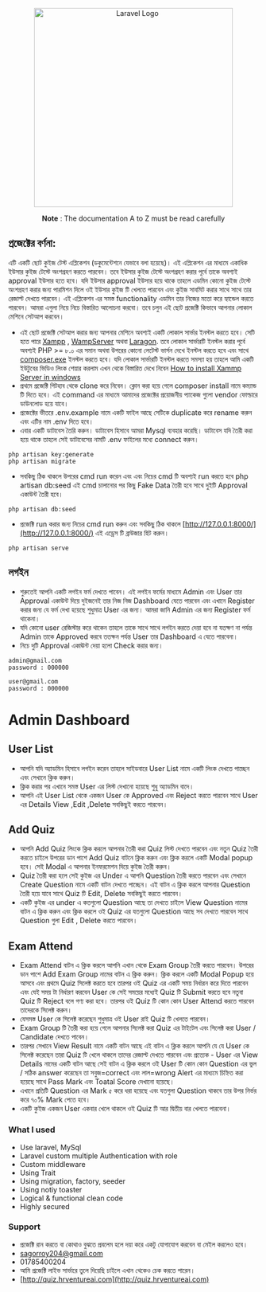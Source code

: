 <p align="center"><a href="https://analyzen.com" target="_blank"><img src="https://www.mssplatform.com/assets/img/partner/analyzen-logo.png" width="400" alt="Laravel Logo"></a></p>

<p align="center"><b>Note</b> : The documentation A to Z must be read carefully</p>

## প্রজেক্টের বর্ণনা:

এটি একটি ছোট কুইজ টেস্ট এপ্লিকেশন (ডকুমেন্টেশনে যেভাবে বলা হয়েছে)। এই এপ্লিকেশন এর মাধ্যমে একাধিক ইউসার কুইজ টেস্টে অংশগ্রহণ করতে পারবেন। তবে ইউসার কুইজ টেস্টে অংশগ্রহণ করার পূর্বে তাকে অবশ্যই approval ইউসার হতে হবে। যদি ইউসার approval ইউসার হয়ে থাকে তাহলে এডমিন কোনো কুইজ টেস্টে অংশগ্রহণ করার জন্য পারমিশন দিলে ওই ইউসার কুইজ টি খেলতে পারবেন এবং কুইজ সাবমিট করার সাথে সাথে তার রেজাল্ট দেখতে পারবেন। এই এপ্লিকেশন এর সমস্ত functionality এডমিন তার নিজের মতো করে হ্যান্ডেল করতে পারবেন।  আমরা এগুলা নিয়ে নিচে বিস্তারিত আলোচনা করবো। তবে চলুন এই ছোট প্রজেক্টি কিভাবে আপনার লোকাল মেশিনে সেটআপ করবেন। 

- এই ছোট প্রজেক্টি সেটআপ করার জন্য আপনার মেশিনে অবশ্যই একটি লোকাল সার্ভার ইনস্টল করতে হবে। সেটি হতে পারে [Xampp](https://www.apachefriends.org/) , [WampServer](https://www.wampserver.com/en/download-wampserver-64bits/) অথবা [Laragon](https://laragon.org/). তবে লোকাল সার্ভারটি ইনস্টল করার পূর্বে অবশ্যই PHP >= ৮.০ এর সমান অথবা উপরের কোনো লেটেস্ট ভার্সন দেখে ইনস্টল করতে হবে এবং সাথে [composer.exe](https://getcomposer.org/download/) ইনস্টল করতে হবে। যদি লোকাল সার্ভারটি ইনস্টল করতে সমস্যা হয় তাহলে আমি একটি ইউটুবের ভিডিও লিংক শেয়ার করলাম এখন থেকে বিস্তারিত দেখে নিবেন [How to install Xammp Server in windows](https://youtu.be/FG_tpCCFwOQ)
- প্রথমে প্রজেক্টি গিটহাব থেকে clone করে নিবেন। ক্লোন করা হয়ে গেলে composer install নামে কম্যান্ড টি দিতে হবে। এই command এর মাধ্যমে আমাদের প্রজেক্টের প্রয়োজনীয় প্যাকেজ গুলো vendor ফোল্ডারে ডাউনলোড হয়ে যাবে। 
- প্রজেক্টের ভীতরে .env.example নামে একটি ফাইল আছে সেটিকে duplicate করে rename করুন এবং এটির নাম .env দিতে হবে। 
- এবার একটি ডাটাবেস তৈরি করুন। ডাটাবেস হিসাবে আমরা Mysql ব্যবহার করেছি। ডাটাবেস যদি তৈরী করা হয়ে থাকে তাহলে সেই ডাটাবেসের নামটি .env ফাইলের মধ্যে connect করুন। 
```
php artisan key:generate
php artisan migrate
```
- সবকিছু ঠিক থাকলে উপরের cmd run করেন এবং এবং নিচের cmd টি অবশ্যই run করতে হবে php artisan db:seed এই cmd চালানোর পর কিছু Fake Data তৈরী হবে সাথে দুইটি Approval একাউন্ট তৈরী হবে।
```
php artisan db:seed
```
- প্রজেক্টি run করার জন্য নিচের cmd run করুন এবং সবকিছু ঠিক থাকলে [http://127.0.0.1:8000/](http://127.0.0.1:8000/) এই এড্রেস টি ব্রাউজার হিট করুন। 
```
php artisan serve
```

## লগইন

- শুরুতেই আপনি একটি লগইন ফর্ম দেখতে পাবেন। এই লগইন ফর্মের মাধ্যমে Admin এবং User তার Approval একাউন্ট দিয়ে দুইজনেই তার নিজ নিজ Dashboard যেতে পারবেন এবং এখানে Register করার জন্য যে ফর্ম দেখা হয়েছে শুধুমাত্র User এর জন্য। আমরা জানি Admin এর জন্য Register ফর্ম থাকেনা। 
- যদি কোনো user রেজিস্টার করে থাকেন তাহলে তাকে সাথে সাথে লগইন করতে দেয়া হবে না যতক্ষণ না পর্যন্ত Admin তাকে Approved করবে ততক্ষন পর্যন্ত User তার Dashboard এ যেতে পারবেনা। 
- নিচে দুটি Approval একাঊন্ট দেয়া হলো Check করার জন্য। 
```
admin@gmail.com
password : 000000

user@gmail.com
password : 000000
```
# Admin Dashboard

## User List

- আপনি যদি অ্যাডমিন হিসাবে লগইন করেন তাহলে সাইডবারে User List নামে একটি লিংক দেখতে পাচ্ছেন এবং সেখানে ক্লিক করুন।
- ক্লিক করার পর এখানে সমস্ত User এর লিস্ট দেখানো হয়েছে শুধু অ্যাডমিন বাদে।
- আপনি এই User List থেকে একজন User কে Approved এবং Reject করতে পারবেন সাথে User এর Details View ,Edit ,Delete সবকিছুই করতে পারবেন।

## Add Quiz

- আপনি Add Quiz লিংকে ক্লিক করলে আপনার তৈরী করা Quiz লিস্ট দেখতে পারবেন এবং নতুন Quiz তৈরী করতে চাইলে উপরের ডান পাশে Add Quiz বাটনে ক্লিক করুন এবং ক্লিক করলে একটি Modal popup হবে। সেই Modal এ আপনার ইনফরমেশন দিয়ে কুইজ তৈরী করুন।
- Quiz তৈরী করা হলে সেই কুইজ এর Under এ আপনি Question তৈরী করতে পারবেন এবং সেখানে Create Question নামে একটি বাটন দেখতে পাচ্ছেন। এই বাটন এ ক্লিক করলে আপনার Question তৈরী হয়ে যাবে সাথে Quiz টি Edit, Delete সবকিছুই করতে পারবেন।  
- একটি কুইজ এর under এ কতগুলো Question আছে তা দেখতে চাইলে View Question নামের বাটন এ ক্লিক করুন এবং ক্লিক করলে ওই Quiz এর যতগুলো Question আছে সব দেখতে পারবেন সাথে Question গুলা Edit , Delete করতে পারবেন।

## Exam Attend

- Exam Attend বাটন এ ক্লিক করলে আপনি এখান থেকে Exam Group তৈরী করতে পারবেন। উপরের ডান পাশে Add Exam Group নামের বাটন এ ক্লিক করুন। ক্লিক করলে একটি Modal Popup হয়ে আসবে এবং প্রথমে Quiz সিলেক্ট করতে হবে তারপর ওই Quiz এর একটি সময় নির্ধারন করে দিতে পারবেন এবং যেই সময় টা নির্ধারণ করবেন User কে সেই সময়ের মধ্যেই Quiz টি Submit করতে হবে নতুবা Quiz টি Reject বলে গণ্য করা হবে। তারপর ওই Quiz টি কোন কোন User Attend করতে পারবেন তাদেরকে সিলেক্ট করুন।
- যেসমস্ত User কে সিলেক্ট করেছেন শুধুমাত্র ওই User রাই Quiz টি খেলতে পারবেন।
- Exam Group টি তৈরী করা হয়ে গেলে আপনার সিলেক্ট করা Quiz এর টাইটেল এবং সিলেক্ট করা User / Candidate দেখতে পাবেন।
- তারপর সেখানে View Result নামে একটি বাটন আছে এই বাটন এ ক্লিক করলে আপনি যে যে User কে সিলেক্ট করেছেন তারা Quiz টি খেলে থাকলে তাদের রেজাল্ট দেখতে পারবেন এবং প্রত্যেক - User এর View Details নামের একটি বাটন আছে সেই বাটন এ ক্লিক করলে ওই User টি কোন কোন Question এর ভুল / সঠিক  answer করেছেন তা সবুজ=correct  এবং লাল=wrong Alert এর মাধ্যমে চিহ্নিত করা হয়েছে সাথে Pass Mark এবং Toatal Score দেখানো হয়েছে। 
- এখানে প্রতিটি Question এর  Mark ৫ করে ধরা হয়েছে এবং যতগুলা Question থাকবে তার উপর নির্ভর করে ৭০% Mark পেতে হবে।
- একটি কুইজ একজন User একবার খেলে থাকলে ওই Quiz টি আর দ্বিতীয় বার খেলতে পারবেনা।

### What I used

- Use laravel, MySql
- Laravel custom multiple Authentication with role
- Custom middleware
- Using Trait
- Using migration, factory, seeder
- Using notiy toaster
- Logical & functional clean code
- Highly secured

### Support 

- প্রজেক্টি রান করতে বা কোথাও বুঝতে প্রবলেম হলে দয়া করে একটু যোগাযোগ করবেন বা মেইল করলেও হবে। 
- sagorroy204@gmail.com
- 01785400204
- আমি প্রজেক্টি লাইভ সার্ভারে তুলে দিয়েছি চাইলে এখান থেকেও চেক করতে পারেন।
- [http://quiz.hrventureai.com](http://quiz.hrventureai.com)
